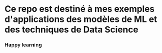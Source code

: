 # Ce repo est destiné à mes exemples d'applications des modèles de ML et des techniques de Data Science

### Happy learning
